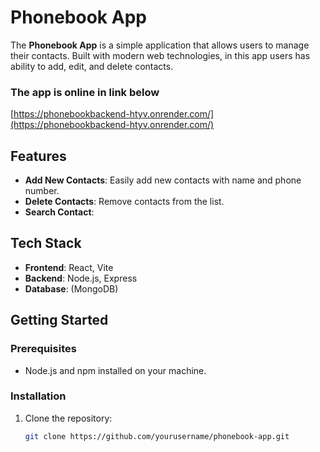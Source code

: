 # Phonebook App

The **Phonebook App** is a simple application that allows users to manage their contacts. Built with modern web technologies, in this app users has ability to add, edit, and delete contacts.

### The app is online in link below
[https://phonebookbackend-htyv.onrender.com/](https://phonebookbackend-htyv.onrender.com/)

## Features

- **Add New Contacts**: Easily add new contacts with name and phone number.
- **Delete Contacts**: Remove contacts from the list.
- **Search Contact**:

## Tech Stack

- **Frontend**: React, Vite
- **Backend**: Node.js, Express
- **Database**: (MongoDB)

## Getting Started

### Prerequisites

- Node.js and npm installed on your machine.

### Installation

1. Clone the repository:
   ```bash
   git clone https://github.com/yourusername/phonebook-app.git
